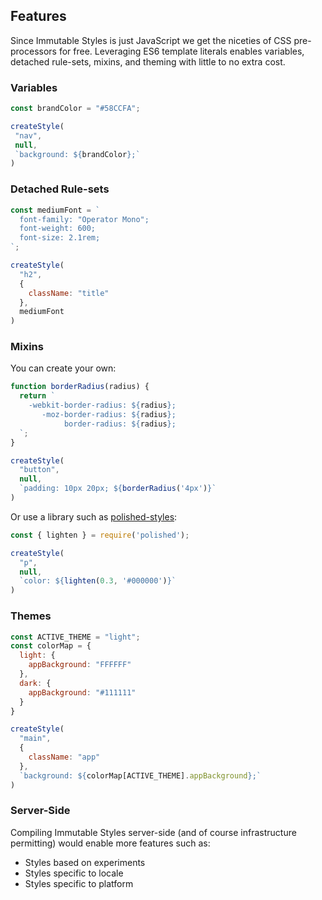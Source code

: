 ## Features

Since Immutable Styles is just JavaScript we get the niceties of CSS pre-processors for free. Leveraging ES6 template literals enables variables, detached rule-sets, mixins, and theming with little to no extra cost.

### Variables

```js
const brandColor = "#58CCFA";

createStyle(
 "nav",
 null,
 `background: ${brandColor};`
)

```

### Detached Rule-sets

```js
const mediumFont = `
  font-family: "Operator Mono";
  font-weight: 600;
  font-size: 2.1rem;
`;

createStyle(
  "h2",
  {
    className: "title"
  },
  mediumFont
)
```

### Mixins

You can create your own:

```js
function borderRadius(radius) {
  return `
    -webkit-border-radius: ${radius};
       -moz-border-radius: ${radius};
            border-radius: ${radius};
  `;
}

createStyle(
  "button",
  null,
  `padding: 10px 20px; ${borderRadius('4px')}`
)
```

Or use a library such as [polished-styles](https://github.com/styled-components/polished):

```js
const { lighten } = require('polished');

createStyle(
  "p",
  null,
  `color: ${lighten(0.3, '#000000')}`
)
```

### Themes

```js
const ACTIVE_THEME = "light";
const colorMap = {
  light: {
    appBackground: "FFFFFF"
  },
  dark: {
    appBackground: "#111111"
  }
}

createStyle(
  "main",
  {
    className: "app"
  },
  `background: ${colorMap[ACTIVE_THEME].appBackground};`
)
```

### Server-Side

Compiling Immutable Styles server-side (and of course infrastructure permitting) would enable more features such as:

- Styles based on experiments
- Styles specific to locale
- Styles specific to platform